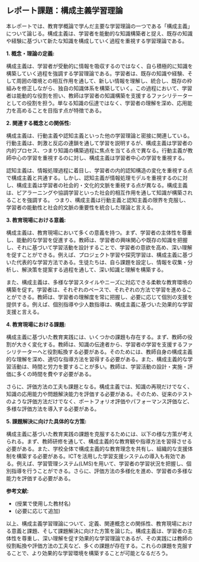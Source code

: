 ## レポート課題：構成主義学習理論

本レポートでは、教育学概論で学んだ主要な学習理論の一つである「構成主義」について論じる。構成主義は、学習者を能動的な知識構築者と捉え、既存の知識や経験に基づいて新たな知識を構成していく過程を重視する学習理論である。


**1. 概念・理論の定義:**

構成主義は、学習者が受動的に情報を吸収するのではなく、自ら積極的に知識を構築していく過程を強調する学習理論である。学習者は、既存の知識や経験、そして周囲の環境との相互作用を通して、新しい情報を理解し、統合し、既存の枠組みを修正しながら、独自の知識体系を構築していく。この過程において、学習者は能動的な役割を担い、教師は学習者の知識構築を支援するファシリテーターとしての役割を担う。単なる知識の伝達ではなく、学習者の理解を深め、応用能力を高めることを目指す点が特徴である。


**2. 関連する概念との関係性:**

構成主義は、行動主義や認知主義といった他の学習理論と密接に関連している。行動主義は、刺激と反応の連鎖を通して学習を説明するが、構成主義は学習者の内的プロセス、つまり知識の構築過程に焦点を当てる点で異なる。行動主義が教師中心の学習を重視するのに対し、構成主義は学習者中心の学習を重視する。

認知主義は、情報処理過程に着目し、学習者の内的認知構造の変化を重視する点で構成主義と共通する。しかし、認知主義が情報処理モデルを重視するのに対し、構成主義は学習者の社会的・文化的文脈を重視する点が異なる。構成主義は、ピアラーニングや協調学習といった社会的相互作用を通して知識が構築されることを強調する。  つまり、構成主義は行動主義と認知主義の限界を克服し、学習者の能動性と社会的文脈の重要性を統合した理論と言える。


**3. 教育現場における意義:**

構成主義は、教育現場において多くの意義を持つ。まず、学習者の主体性を尊重し、能動的な学習を促進する。教師は、学習者の興味関心や既存の知識を把握し、それに基づいて学習活動を設計することで、学習者の意欲を高め、深い理解を促すことができる。例えば、プロジェクト学習や探究学習は、構成主義に基づいた代表的な学習方法である。生徒たちは、自ら課題を設定し、情報を収集・分析し、解決策を提案する過程を通して、深い知識と理解を構築する。

また、構成主義は、多様な学習スタイルやニーズに対応できる柔軟な教育環境の構築を促す。学習者は、それぞれのペースで、それぞれの方法で学習を進めることができる。教師は、学習者の理解度を常に把握し、必要に応じて個別の支援を提供する。例えば、個別指導や少人数指導は、構成主義に基づいた効果的な学習支援と言える。


**4. 教育現場における課題:**

構成主義に基づいた教育実践には、いくつかの課題も存在する。まず、教師の役割が大きく変化する。教師は、知識の伝達者から、学習者の学習を支援するファシリテーターへと役割転換する必要がある。そのためには、教師自身の構成主義的な理解を深め、適切な指導方法を習得する必要がある。また、構成主義的な学習活動は、時間と労力を要することが多い。教師は、学習活動の設計・実施・評価に多くの時間を費やす必要がある。

さらに、評価方法の工夫も課題となる。構成主義では、知識の再現だけでなく、知識の応用能力や問題解決能力を評価する必要がある。そのため、従来のテストのような評価方法だけでなく、ポートフォリオ評価やパフォーマンス評価など、多様な評価方法を導入する必要がある。


**5. 課題解決に向けた具体的な方策:**

構成主義に基づいた教育実践の課題を克服するためには、以下の様な方策が考えられる。まず、教師研修を通して、構成主義的な教育観や指導方法を習得させる必要がある。また、学校全体で構成主義的な教育理念を共有し、組織的な支援体制を構築する必要がある。ICTを活用した学習支援システムの導入も有効である。例えば、学習管理システム(LMS)を用いて、学習者の学習状況を把握し、個別指導を行うことができる。さらに、評価方法の多様化を進め、学習者の多様な能力を評価する必要がある。


**参考文献:**

*  (授業で使用した教材名)
*  (必要に応じて追加)


以上、構成主義学習理論について、定義、関連概念との関係性、教育現場における意義と課題、そして課題解決に向けた方策を論じた。構成主義は、学習者の主体性を尊重し、深い理解を促す効果的な学習理論であるが、その実践には教師の役割転換や評価方法の工夫など、多くの課題が存在する。これらの課題を克服することで、より効果的な学習環境を構築することが可能となるだろう。
